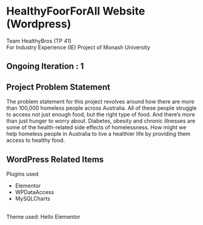 # HealthyFoorForAll Website (Wordpress)
Team HealthyBros (TP 41)<br>
For Industry Experience (IE) Project of Monash University

## Ongoing Iteration : 1

## Project Problem Statement
The problem statement for this project revolves around how there are more than 100,000 homeless people across Australia. All of these people struggle to access not just enough food, but the right type of food. And there’s more than just hunger to worry about. Diabetes, obesity and chronic illnesses are some of the health-related side effects of homelessness. How might we help homeless people in Australia to live a healthier life by providing them access to healthy food.

## WordPress Related Items
Plugins used<br>
<ul>
  <li>Elementor</li>
  <li>WPDataAccess</li>
  <li>MySQLCharts</li>
 </ul>
 <br>
 Theme used: Hello Elementor
